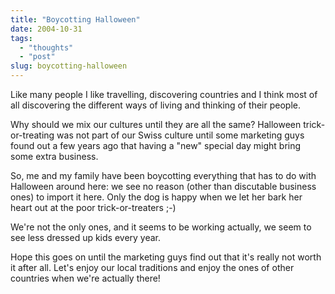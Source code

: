 ```yaml
---
title: "Boycotting Halloween"
date: 2004-10-31
tags: 
  - "thoughts"
  - "post"
slug: boycotting-halloween
---
```


Like many people I like travelling, discovering countries and I think most of all discovering the different ways of living and thinking of their people.

Why should we mix our cultures until they are all the same? Halloween trick-or-treating was not part of our Swiss culture until some marketing guys found out a few years ago that having a "new" special day might bring some extra business.

So, me and my family have been boycotting everything that has to do with Halloween around here: we see no reason (other than discutable business ones) to import it here. Only the dog is happy when we let her bark her heart out at the poor trick-or-treaters ;-)

We're not the only ones, and it seems to be working actually, we seem to see less dressed up kids every year.

Hope this goes on until the marketing guys find out that it's really not worth it after all. Let's enjoy our local traditions and enjoy the ones of other countries when we're actually there!
